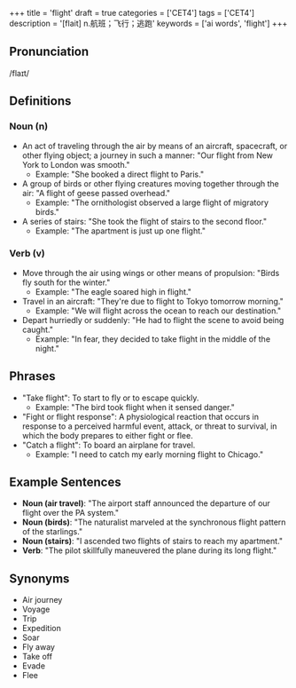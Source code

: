 +++
title = 'flight'
draft = true
categories = ['CET4']
tags = ['CET4']
description = '[flait] n.航班；飞行；逃跑'
keywords = ['ai words', 'flight']
+++

## Pronunciation
/flaɪt/

## Definitions
### Noun (n)
- An act of traveling through the air by means of an aircraft, spacecraft, or other flying object; a journey in such a manner: "Our flight from New York to London was smooth."
  - Example: "She booked a direct flight to Paris."
- A group of birds or other flying creatures moving together through the air: "A flight of geese passed overhead."
  - Example: "The ornithologist observed a large flight of migratory birds."
- A series of stairs: "She took the flight of stairs to the second floor."
  - Example: "The apartment is just up one flight."
  
### Verb (v)
- Move through the air using wings or other means of propulsion: "Birds fly south for the winter."
  - Example: "The eagle soared high in flight."
- Travel in an aircraft: "They're due to flight to Tokyo tomorrow morning."
  - Example: "We will flight across the ocean to reach our destination."
- Depart hurriedly or suddenly: "He had to flight the scene to avoid being caught."
  - Example: "In fear, they decided to take flight in the middle of the night."

## Phrases
- "Take flight": To start to fly or to escape quickly.
  - Example: "The bird took flight when it sensed danger."
- "Fight or flight response": A physiological reaction that occurs in response to a perceived harmful event, attack, or threat to survival, in which the body prepares to either fight or flee.
- "Catch a flight": To board an airplane for travel.
  - Example: "I need to catch my early morning flight to Chicago."

## Example Sentences
- **Noun (air travel)**: "The airport staff announced the departure of our flight over the PA system."
- **Noun (birds)**: "The naturalist marveled at the synchronous flight pattern of the starlings."
- **Noun (stairs)**: "I ascended two flights of stairs to reach my apartment."
- **Verb**: "The pilot skillfully maneuvered the plane during its long flight."

## Synonyms
- Air journey
- Voyage
- Trip
- Expedition
- Soar
- Fly away
- Take off
- Evade
- Flee
